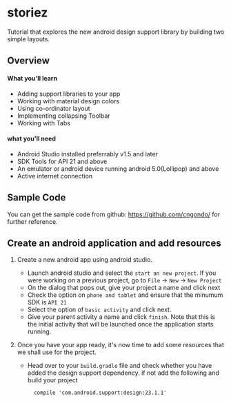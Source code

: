 # storiez
Tutorial that explores the new android design support library by building two simple layouts.

## Overview
#### What you'll learn
  - Adding support libraries to your app
  - Working with material design colors
  - Using co-ordinator layout
  - Implementing collapsing Toolbar
  - Working with Tabs

#### what you'll need
  - Android Studio installed preferrably v1.5 and later
  - SDK Tools for API 21 and above
  - An emulator or android device running android 5.0(Lollipop) and above
  - Active internet connection

## Sample Code
You can get the sample code from github: https://github.com/cngondo/ for further
reference.

## Create an android application and add resources
  1. Create a new android app using android studio.
      - Launch android studio and select the ``start an new project``. If you were working on a previous project,
      go to ``File`` -> ``New`` -> ``New Project``
      - On the dialog that pops out, give your project a name and click next
      - Check the option on ``phone and tablet`` and ensure that the minumum SDK is ``API 21``
      - Select the option of ``basic activity`` and click next.
      - Give your parent activity a name and click ``finish``. Note that this is the initial activity that will be launched once the application starts running.

  2. Once you have your app ready, it's now time to add some resources that we shall use for the project.
      - Head over to your ``build.gradle`` file and check whether you have added the design support dependency.
      if not add the following and build your project
          ````
            compile 'com.android.support:design:23.1.1'

          ````
      
